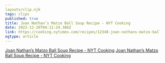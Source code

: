 ```yaml
---
layouts/clip.njk 
tags: clips 
published: true 
title: Joan Nathan’s Matzo Ball Soup Recipe - NYT Cooking 
date: 2022-12-20T04:11:24.386Z 
link: https://cooking.nytimes.com/recipes/12348-joan-nathans-matzo-ball-soup?action=click&module=Collection%20Page%20Recipe%20Card&region=Matzo%20Recipes%20for%20Passover&pgType=collection&rank=1 
ogtype: article 
---
```

[Joan Nathan’s Matzo Ball Soup Recipe - NYT Cooking](https://cooking.nytimes.com/recipes/12348-joan-nathans-matzo-ball-soup?action=click&module=Collection%20Page%20Recipe%20Card&region=Matzo%20Recipes%20for%20Passover&pgType=collection&rank=1) 
[Joan Nathan’s Matzo Ball Soup Recipe - NYT Cooking](https://cooking.nytimes.com/recipes/12348-joan-nathans-matzo-ball-soup?action=click&module=Collection%20Page%20Recipe%20Card&region=Matzo%20Recipes%20for%20Passover&pgType=collection&rank=1)